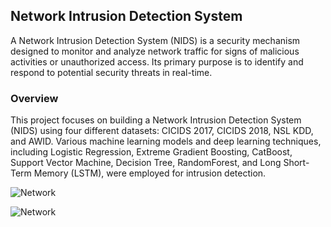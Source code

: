 ## Network Intrusion Detection System
A Network Intrusion Detection System (NIDS) is a security mechanism designed to monitor and analyze network traffic for signs of malicious activities or unauthorized access. Its primary purpose is to identify and respond to potential security threats in real-time.

### Overview

This project focuses on building a Network Intrusion Detection System (NIDS) using four different datasets: CICIDS 2017, CICIDS 2018, NSL KDD, and AWID. Various machine learning models and deep learning techniques, including Logistic Regression, Extreme Gradient Boosting, CatBoost, Support Vector Machine, Decision Tree, RandomForest, and Long Short-Term Memory (LSTM), were employed for intrusion detection.

![Network](https://media.springernature.com/m685/springer-static/image/art%3A10.1007%2Fs44196-021-00047-4/MediaObjects/44196_2021_47_Fig3_HTML.png) 

![Network](https://www.researchgate.net/publication/355926424/figure/fig3/AS:1086949637009415@1636160396432/A-generic-workflow-to-construct-the-LSTM-networks-at-individual-pixels-adopted-from-Ma.png)
